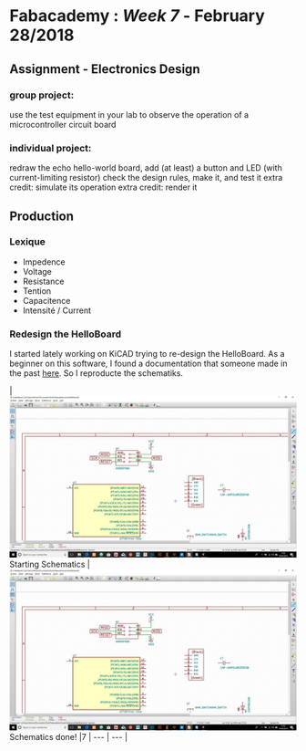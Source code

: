 # Fabacademy : *Week 7* - **February 28/2018**


## Assignment - Electronics Design

### group project:
   use the test equipment in your lab to observe the operation
      of a microcontroller circuit board
### individual project:
   redraw the echo hello-world board,
   add (at least) a button and LED (with current-limiting resistor)
   check the design rules, make it, and test it
   extra credit: simulate its operation
   extra credit: render it

## Production

### Lexique

* Impedence
* Voltage
* Resistance
* Tention
* Capacitence
* Intensité / Current

### Redesign the HelloBoard

I started lately working on KiCAD trying to re-design the HelloBoard. As a beginner on this software, I found a documentation that someone made in the past [here](http://archive.fabacademy.org/2017/fablabnervecentre/students/401/assignment6.html). So I reproducte the schematiks.

| ![kiCad](assets\img\week7\kiCad-01.jpg) Starting Schematics | ![kiCad](assets\img\week7\kiCad-01.jpg)  Schematics done! |7
| --- | --- |

